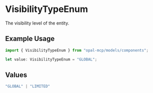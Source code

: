 # VisibilityTypeEnum

The visibility level of the entity.

## Example Usage

```typescript
import { VisibilityTypeEnum } from "opal-mcp/models/components";

let value: VisibilityTypeEnum = "GLOBAL";
```

## Values

```typescript
"GLOBAL" | "LIMITED"
```